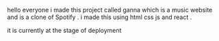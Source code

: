 hello everyone i made this project called ganna which is a music website and is a clone of Spotify . i made this using html css js and react . 

it is currently at the stage of deployment
